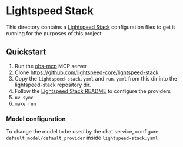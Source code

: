 # Lightspeed Stack

This directory contains a [Lightspeed Stack](https://github.com/lightspeed-core/lightspeed-stack) configuration
files to get it running for the purposes of this project.

## Quickstart

1. Run the [obs-mcp](../obs-mcp/README.md) MCP server
1. Clone https://github.com/lightspeed-core/lightspeed-stack
2. Copy the `lightspeed-stack.yaml` and `run.yaml` from this dir into the lightspeed-stack repository dir.
3. Follow the [Lightspeed Stack README](https://github.com/lightspeed-core/lightspeed-stack?tab=readme-ov-file#set-llm-provider-and-model) to configure the providers
5. `uv sync`
6. `make run`

### Model configuration

To change the model to be used by the chat service, configure `default_model/default_provider` inside `lightspeed-stack.yaml`
